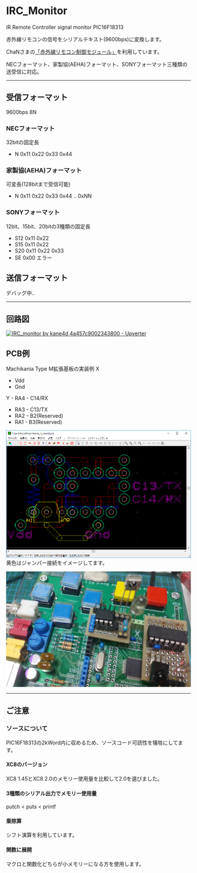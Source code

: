 # IRC_Monitor
IR Remote Controller signal monitor PIC16F18313

赤外線リモコンの信号をシリアルテキスト(9600bps)に変換します。

ChaNさまの[「赤外線リモコン制御モジュール」](http://elm-chan.org/fsw/irctrl/00index.html)を利用しています。 

NECフォーマット、家製協(AEHA)フォーマット、SONYフォーマット三種類の送受信に対応。

***
## 受信フォーマット
9600bps 8N
### NECフォーマット
32bitの固定長
- N 0x11 0x22 0x33 0x44 

### 家製協(AEHA)フォーマット
可変長(128bitまで受信可能)
- N 0x11 0x22 0x33 0x44 .. 0xNN

### SONYフォーマット
12bit、15bit、20bitの3種類の固定長

- S12 0x11 0x22
- S15 0x11 0x22
- S20 0x11 0x22 0x33
- SE 0x00 エラー

## 送信フォーマット
デバッグ中..

***
## 回路図
[![IRC_monitor by kane4d 4a457c9002343800 - Upverter](https://upverter.com/kane4d/4a457c9002343800/IRC_monitor/embed_img/15365775480000/)](https://upverter.com/kane4d/4a457c9002343800/IRC_monitor/#/)


## PCB例
Machikania Type M拡張基板の実装例
X
 - Vdd
 - Gnd

Y
    - RA4 - C14/RX
 - RA3 - C13/TX
 - RA2 - B2(Reserved)
 - RA1 - B3(Reserved)

![PCB](/images/pcb.PNG)
黄色はジャンパー接続をイメージしてます。

![Machikaniaに装着](/images/e_kiban.jpeg)
 
***
## ご注意
### ソースについて
PIC16F18313の2kWord内に収めるため、ソースコード可読性を犠牲にしてます。
#### XC8のバージョン
XC8 1.45とXC8 2.0のメモリー使用量を比較して2.0を選びました。
#### 3種類のシリアル出力でメモリー使用量
putch < puts < printf
#### 乗除算
シフト演算を利用しています。
#### 関数に展開
マクロと関数化どちらが小メモリーになる方を使用します。
